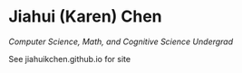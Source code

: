 Jiahui (Karen) Chen
=============

*Computer Science, Math, and Cognitive Science Undergrad*

See jiahuikchen.github.io for site

